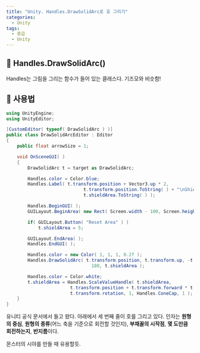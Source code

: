 ```yaml
---
title: "Unity. Handles.DrawSolidArc로 호 그리기"
categories:
  - Unity
tags:
  - 중급
  - Unity
---
```


## 🌟 Handles.DrawSolidArc()

Handles는 그림을 그리는 함수가 들어 있는 클래스다. 기즈모와 비슷함!

## 🌟 사용법

```c#
using UnityEngine;
using UnityEditor;

[CustomEditor( typeof( DrawSolidArc ) )]
public class DrawSolidArcEditor : Editor
{
	public float arrowSize = 1;

	void OnSceneGUI( )
	{
		DrawSolidArc t = target as DrawSolidArc;

		Handles.color = Color.blue;
		Handles.Label( t.transform.position + Vector3.up * 2,
							 t.transform.position.ToString( ) + "\nShieldArea: " +
							 t.shieldArea.ToString( ) );

		Handles.BeginGUI( );
		GUILayout.BeginArea( new Rect( Screen.width - 100, Screen.height - 80, 90, 50 ) );

		if( GUILayout.Button( "Reset Area" ) )
			t.shieldArea = 5;

		GUILayout.EndArea( );
		Handles.EndGUI( );

		Handles.color = new Color( 1, 1, 1, 0.2f );
		Handles.DrawSolidArc( t.transform.position, t.transform.up, -t.transform.right,
								180, t.shieldArea );

		Handles.color = Color.white;
		t.shieldArea = Handles.ScaleValueHandle( t.shieldArea,
						t.transform.position + t.transform.forward * t.shieldArea,
						t.transform.rotation, 1, Handles.ConeCap, 1 );
	}
}
```

유니티 공식 문서에서 들고 왔다. 아래에서 세 번째 줄이 호를 그리고 있다. 인자는 **원형의 중심**, **원형의 종류**(어느 축을 기준으로 회전할 것인지), **부채꼴의 시작점**, **몇 도만큼 회전하는지**, **반지름**이다.

몬스터의 시야를 만들 때 유용할듯.